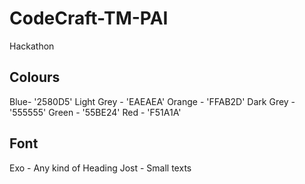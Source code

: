 # CodeCraft-TM-PAI
Hackathon

## Colours
Blue- '2580D5'
Light Grey - 'EAEAEA'
Orange - 'FFAB2D'
Dark Grey - '555555'
Green - '55BE24'
Red - 'F51A1A'

## Font
Exo - Any kind of Heading
Jost - Small texts
